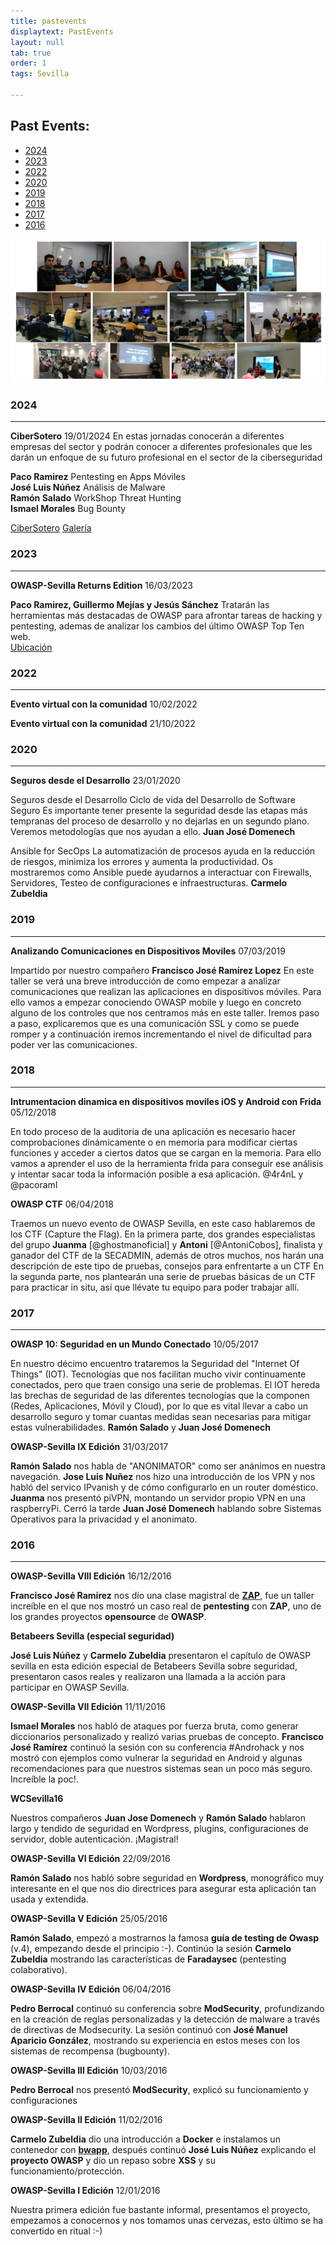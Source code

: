```yaml
---
title: pastevents
displaytext: PastEvents
layout: null
tab: true
order: 1
tags: Sevilla

---
```


## Past Events:
* [2024](#2024)
* [2023](#2023)
* [2022](#2022)
* [2020](#2020)
* [2019](#2019)
* [2018](#2018)
* [2017](#2017)
* [2016](#2016)


![Owasp Sevilla](assets/images/owaspReu.png)  

### 2024 ###
--- 
**CiberSotero** 19/01/2024
En estas jornadas conocerán a diferentes empresas del sector y podrán conocer a diferentes profesionales que les darán un enfoque de su futuro profesional en el sector de la ciberseguridad

**Paco Ramirez** Pentesting en Apps Móviles  
**José Luis Núñez** Análisis de Malware  
**Ramón Salado** WorkShop Threat Hunting  
**Ismael Morales** Bug Bounty    

[CiberSotero](https://iessoterohernandez.es/index.php/2024/01/16/cibersotero-organizacion-de-las-jornadas/)
[Galería](https://drive.google.com/drive/folders/1LI-ID_LTw2SDuQCPcCaeyKuGElm2Gk-w?usp=sharing)
 
### 2023 ###
--- 
**OWASP-Sevilla Returns Edition** 16/03/2023

**Paco Ramirez, Guillermo Mejías y Jesús Sánchez** Tratarán las herramientas más destacadas de OWASP
para afrontar tareas de hacking y pentesting, ademas de analizar los cambios del último OWASP Top Ten web.   
[Ubicación](https://goo.gl/maps/fjgUzLAK8AqMB2dF6)

### 2022 ###
--- 
**Evento virtual con la comunidad** 10/02/2022

**Evento virtual con la comunidad** 21/10/2022

### 2020 ###
---

**Seguros desde el Desarrollo** 23/01/2020

Seguros desde el Desarrollo
Ciclo de vida del Desarrollo de Software Seguro
Es importante tener presente la seguridad desde las etapas más tempranas del proceso de desarrollo y no dejarlas en un segundo plano. Veremos metodologías que nos ayudan a ello.
**Juan José Domenech**


Ansible for SecOps
La automatización de procesos ayuda en la reducción de riesgos, minimiza los errores y aumenta la productividad. Os mostraremos como Ansible puede ayudarnos a interactuar con Firewalls, Servidores, Testeo de configuraciones e infraestructuras.
**Carmelo Zubeldia**


### 2019 ###
---

**Analizando Comunicaciones en Dispositivos Moviles** 07/03/2019

Impartido por nuestro compañero **Francisco José Ramírez Lopez** 
En este taller se verá una breve introducción de como empezar a analizar comunicaciones que realizan las aplicaciones en dispositivos móviles. Para ello vamos a empezar conociendo OWASP mobile y luego en concreto alguno de los controles que nos centramos más en este taller. Iremos paso a paso, explicaremos que es una comunicación SSL y como se puede romper y a continuación iremos incrementando el nivel de dificultad para poder ver las comunicaciones.



### 2018 ###
---

**Intrumentacion dinamica en dispositivos moviles iOS y Android con Frida** 05/12/2018

En todo proceso de la auditoria de una aplicación es necesario hacer comprobaciones dinámicamente o en memoria para modificar ciertas funciones y acceder a ciertos datos que se cargan en la memoria. Para ello vamos a aprender el uso de la herramienta frida para conseguir ese análisis y intentar sacar toda la información posible a esa aplicación.
@4r4nL y @pacoraml  


**OWASP CTF** 06/04/2018

Traemos un nuevo evento de OWASP Sevilla, en este caso hablaremos de los CTF (Capture the Flag).
En la primera parte, dos grandes especialistas del grupo **Juanma** [@ghostmanoficial] y **Antoni** [@AntoniCobos], finalista y ganador del CTF de la SECADMIN, además de otros muchos, nos harán una descripción de este tipo de pruebas, consejos para enfrentarte a un CTF
En la segunda parte, nos plantearán una serie de pruebas básicas de un CTF para practicar in situ, así que llévate tu equipo para poder trabajar allí.



### 2017 ###
---

**OWASP 10: Seguridad en un Mundo Conectado** 10/05/2017

En nuestro décimo encuentro trataremos la Seguridad del "Internet Of Things" (IOT). Tecnologías que nos facilitan mucho vivir continuamente conectados, pero que traen consigo una serie de problemas. El IOT hereda las brechas de seguridad de las diferentes tecnologías que la componen (Redes, Aplicaciones, Móvil y Cloud), por lo que es vital llevar a cabo un desarrollo seguro y tomar cuantas medidas sean necesarias para mitigar estas vulnerabilidades. **Ramón Salado** y **Juan José Domenech**


**OWASP-Sevilla IX Edición** 31/03/2017

**Ramón Salado** nos habla de "ANONIMATOR" como ser anánimos en nuestra
navegación. **Jose Luis Nuñez** nos hizo una introducción de los VPN y
nos habló del servico IPvanish y de cómo configurarlo en un router
doméstico. **Juanma** nos presentó piVPN, montando un servidor propio
VPN en una raspberryPi. Cerró la tarde **Juan José Domenech** hablando
sobre Sistemas Operativos para la privacidad y el anonimato.


### 2016 ###
---

**OWASP-Sevilla VIII Edición** 16/12/2016

**Francisco José Ramírez** nos dío una clase magistral de
[**ZAP**](https://www.owasp.org/index.php/OWASP_Zed_Attack_Proxy_Project), 
fue un taller increíble en el que nos mostró un caso real de
**pentesting** con **ZAP**, uno de los grandes proyectos **opensource**
de **OWASP**.

**Betabeers Sevilla (especial seguridad)**

**José Luis Núñez** y **Carmelo Zubeldia** presentaron el capítulo de
OWASP sevilla en esta edición especial de Betabeers Sevilla sobre
seguridad, presentaron casos reales y realizaron una llamada a la acción
para participar en OWASP Sevilla.

**OWASP-Sevilla VII Edición** 11/11/2016

**Ismael Morales** nos habló de ataques por fuerza bruta, como generar
diccionarios personalizado y realizó varias pruebas de concepto.
**Francisco José Ramírez** continuó la sesión con su conferencia
\#Androhack y nos mostró con ejemplos como vulnerar la seguridad en
Android y algunas recomendaciones para que nuestros sistemas sean un
poco más seguro. Increíble la poc\!.

**WCSevilla16**

Nuestros compañeros **Juan Jose Domenech** y **Ramón Salado** hablaron largo y tendido de seguridad en Wordpress, plugins, configuraciones de servidor, doble autenticación. ¡Magistral\!

**OWASP-Sevilla VI Edición** 22/09/2016

**Ramón Salado** nos habló sobre seguridad en **Wordpress**, monográfico
muy interesante en el que nos dio directrices para asegurar esta
aplicación tan usada y extendida.

**OWASP-Sevilla V Edición** 25/05/2016

**Ramón Salado**, empezó a mostrarnos la famosa **guía de testing de
Owasp** (v.4), empezando desde el principio :-). Continúo la sesión
**Carmelo Zubeldia** mostrando las características de **Faradaysec**
(pentesting colaborativo).

**OWASP-Sevilla IV Edición** 06/04/2016

**Pedro Berrocal** continuó su conferencia sobre **ModSecurity**,
profundizando en la creación de reglas personalizadas y la detección de
malware a través de directivas de Modsecurity. La sesión continuó con
**José Manuel Aparicio González**, mostrando su experiencia en estos
meses con los sistemas de recompensa (bugbounty).

**OWASP-Sevilla III Edición** 10/03/2016

**Pedro Berrocal** nos presentó **ModSecurity**, explicó su
funcionamiento y configuraciones

**OWASP-Sevilla II Edición** 11/02/2016

**Carmelo Zubeldia** dio una introducción a **Docker** e instalamos un
contenedor con [**bwapp**](http://www.itsecgames.com/), después continuó
**José Luis Núñez** explicando el **proyecto OWASP** y dio un repaso
sobre **XSS** y su funcionamiento/protección.

**OWASP-Sevilla I Edición** 12/01/2016

Nuestra primera edición fue bastante informal, presentamos el proyecto,
empezamos a conocernos y nos tomamos unas cervezas, esto último se ha
convertido en ritual :-)
